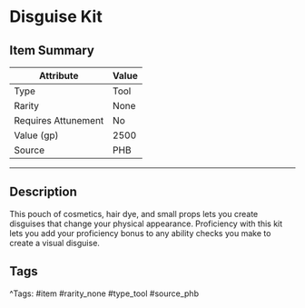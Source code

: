 # Disguise Kit

## Item Summary

| Attribute            | Value                        |
|----------------------|------------------------------|
| Type                 | Tool |
| Rarity               | None             |
| Requires Attunement  | No                |
| Value (gp)           | 2500    |
| Source               | PHB |

---

## Description

This pouch of cosmetics, hair dye, and small props lets you create disguises that change your physical appearance. Proficiency with this kit lets you add your proficiency bonus to any ability checks you make to create a visual disguise.

## Tags

^Tags: #item #rarity_none #type_tool #source_phb